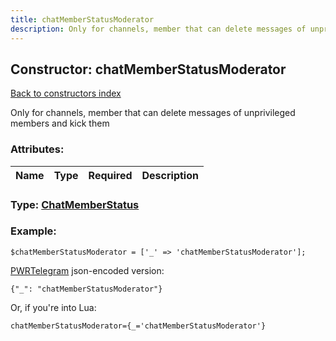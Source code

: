 ```yaml
---
title: chatMemberStatusModerator
description: Only for channels, member that can delete messages of unprivileged members and kick them
---
```

## Constructor: chatMemberStatusModerator  
[Back to constructors index](index.md)



Only for channels, member that can delete messages of unprivileged members and kick them

### Attributes:

| Name     |    Type       | Required | Description |
|----------|---------------|----------|-------------|



### Type: [ChatMemberStatus](../types/ChatMemberStatus.md)


### Example:

```
$chatMemberStatusModerator = ['_' => 'chatMemberStatusModerator'];
```  

[PWRTelegram](https://pwrtelegram.xyz) json-encoded version:

```
{"_": "chatMemberStatusModerator"}
```


Or, if you're into Lua:  


```
chatMemberStatusModerator={_='chatMemberStatusModerator'}

```


